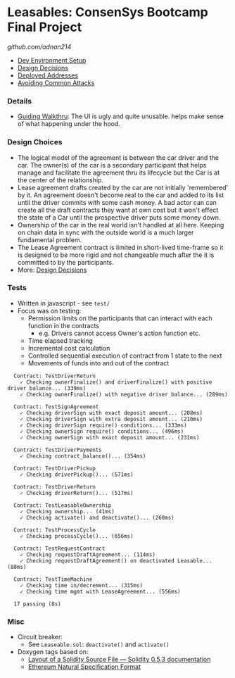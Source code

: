 
# Leasables: ConsenSys Bootcamp Final Project

*github.com/adnan214*

* [Dev Environment Setup](dev_installation.md)
* [Design Decisions](design_decisions.md)
* [Deployed Addresses](deployed_addresses.md)
* [Avoiding Common Attacks](avoiding_common_attacks.md)

### Details
* [Guiding Walkthru](demo_walkthru.md): The UI is ugly and quite unusable. helps make sense of what happening under the hood.

### Design Choices
* The logical model of the agreement is between the car driver and the car. The owner(s) of the car is a secondary participant that helps manage and facilitate the agreement thru its lifecycle but the Car is at the center of the relationship.
* Lease agreement drafts created by the car are not initially 'remembered' by it. An agreement doesn't become real to the car and added to its list until the driver commits with some cash money. A bad actor can can create all the draft contracts they want at own cost but it won't effect the state of a Car until the prospective driver puts some money down.
* Ownership of the car in the real world isn't handled at all here. Keeping on chain data in sync with the outside world is a much larger fundamental problem.
* The Lease Agreement contract is limited in short-lived time-frame so it is designed to be more rigid and not changeable much after the it is committed to by the participants.
* More: [Design Decisions](design_decisions.md)

### Tests
* Written in javascript - see `test/`
* Focus was on testing:
  * Permission limits on the participants that can interact with each function in the contracts
    * e.g. Drivers cannot access Owner's action function etc.
  * Time elapsed tracking
  * Incremental cost calculation
  * Controlled sequential execution of contract from 1 state to the next
  * Movements of funds into and out of the contract

```
  Contract: TestDriverReturn
    ✓ Checking ownerFinalize() and driverFinalize() with positive driver balance... (339ms)
    ✓ Checking ownerFinalize() with negative driver balance... (289ms)

  Contract: TestSignAgreement
    ✓ Checking driverSign with exact deposit amount... (208ms)
    ✓ Checking driverSign with extra deposit amount... (210ms)
    ✓ Checking driverSign require() conditions... (333ms)
    ✓ Checking ownerSign require() conditions... (496ms)
    ✓ Checking ownerSign with exact deposit amount... (231ms)

  Contract: TestDriverPayments
    ✓ Checking contract_balance()... (354ms)

  Contract: TestDriverPickup
    ✓ Checking driverPickup()... (571ms)

  Contract: TestDriverReturn
    ✓ Checking driverReturn()... (517ms)

  Contract: TestLeasableOwnership
    ✓ Checking ownership... (41ms)
    ✓ Checking activate() and deactivate()... (260ms)

  Contract: TestProcessCycle
    ✓ Checking processCycle()... (656ms)

  Contract: TestRequestContract
    ✓ Checking requestDraftAgreement... (114ms)
    ✓ Checking requestDraftAgreement() on deactivated Leasable... (88ms)

  Contract: TestTimeMachine
    ✓ Checking time in/decrement... (315ms)
    ✓ Checking time mgmt with LeaseAgreement... (556ms)

  17 passing (8s)
```


### Misc
* Circuit breaker:
  * See `Leaseable.sol`: `deactivate()` and `activate()`
* Doxygen tags based on:
  * [Layout of a Solidity Source File — Solidity 0.5.3 documentation](https://solidity.readthedocs.io/en/v0.5.3/layout-of-source-files.html#comments)
  * [Ethereum Natural Specification Format](https://github.com/ethereum/wiki/wiki/Ethereum-Natural-Specification-Format)

